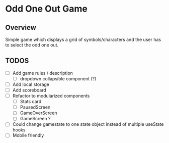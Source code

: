 # Odd One Out Game

## Overview

Simple game which displays a grid of symbols/characters and the user has to select the odd one out.

## TODOS

- [ ] Add game rules / description
  - [ ] dropdown collapsible component (?)
- [ ] Add local storage
- [ ] Add scoreboard
- [ ] Refactor to modularized components
  - [ ] Stats card
  - [ ] PausedScreen
  - [ ] GameOverScreen
  - [ ] GameScreen ?
- [ ] Could change gamestate to one state object instead of multiple useState hooks
- [ ] Mobile friendly

